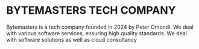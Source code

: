 
# BYTEMASTERS TECH COMPANY

Bytemasters is a tech company founded in 2024 by Peter Omondi.
We deal with various software services, ensuring high quality standards.
We deal with software solutions as well as cloud consultancy
